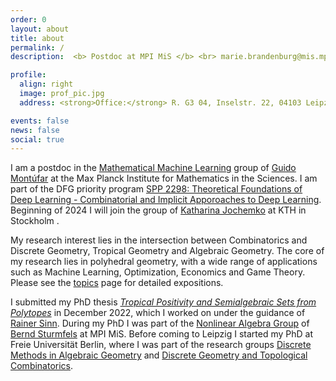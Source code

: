```yaml
---
order: 0
layout: about
title: about
permalink: /
description:  <b> Postdoc at MPI MiS </b> <br> marie.brandenburg@mis.mpg.de | <a href="assets/pdf/CV.pdf">CV</a>

profile:
  align: right
  image: prof_pic.jpg
  address: <strong>Office:</strong> R. G3 04, Inselstr. 22, 04103 Leipzig

events: false
news: false
social: true
---
```



I am a postdoc in the [Mathematical Machine Learning](https://www.mis.mpg.de/montufar/index.html) group of [Guido Montúfar](https://personal-homepages.mis.mpg.de/montufar/) at the Max Planck Institute for Mathematics in the Sciences. I am part of the DFG priority program [SPP 2298: Theoretical Foundations of Deep Learning - Combinatorial and Implicit Apporoaches to Deep Learning](https://www.foundationsofdl.de). Beginning of 2024 I will join the group of [Katharina Jochemko](https://people.kth.se/~jochemko/) at KTH in Stockholm .

My research interest lies in the intersection between Combinatorics and Discrete Geometry, Tropical Geometry and Algebraic Geometry. The core of my research lies in polyhedral geometry, with a wide range of applications such as Machine Learning, Optimization, Economics and Game Theory. Please see the [topics](/topics/) page for detailed expositions.

I submitted my PhD thesis [*Tropical Positivity and Semialgebraic Sets from Polytopes*](assets/pdf/dissertation-final.pdf) in December 2022, which I worked on under the guidance of [Rainer Sinn](http://www.math.uni-leipzig.de/~sinn/index_en.html). During my PhD I was part of the [Nonlinear Algebra Group](https://www.mis.mpg.de/nlalg/research.html) of [Bernd Sturmfels](https://math.berkeley.edu/~bernd/) at MPI MiS.
 Before coming to Leipzig I started my PhD at Freie Universität Berlin, where I was part of the research groups [Discrete Methods in Algebraic Geometry](http://www.mi.fu-berlin.de/math/groups/ag-diskret-algebra-geom/index.html) and [Discrete Geometry and Topological Combinatorics](https://www.mi.fu-berlin.de/en/math/groups/discgeom/index.html).